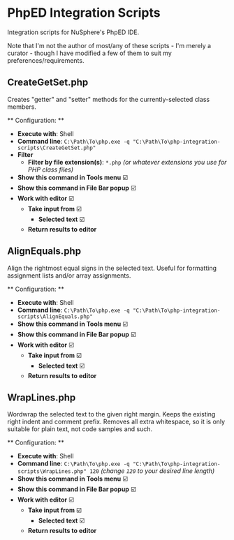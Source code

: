 # PhpED Integration Scripts #

Integration scripts for NuSphere's PhpED IDE.

Note that I'm not the author of most/any of these scripts - I'm merely a curator - though I have modified a few of them to suit my preferences/requirements.

## CreateGetSet.php ##
Creates "getter" and "setter" methods for the currently-selected class members.

** Configuration: **
- **Execute with**: Shell
- **Command line**: `C:\Path\To\php.exe -q "C:\Path\To\php-integration-scripts\CreateGetSet.php"`
- **Filter**
    - **Filter by file extension(s)**: `*.php` *(or whatever extensions you use for PHP class files)*
- **Show this command in Tools menu** :ballot_box_with_check:
- **Show this command in File Bar popup** :ballot_box_with_check:
- **Work with editor** :ballot_box_with_check:
    - **Take input from** :ballot_box_with_check:
        - **Selected text** :ballot_box_with_check:
    - **Return results to editor**

## AlignEquals.php ##
Align the rightmost equal signs in the selected text. Useful for formatting assignment lists and/or array assignments. 

** Configuration: **
- **Execute with**: Shell
- **Command line**: `C:\Path\To\php.exe -q "C:\Path\To\php-integration-scripts\AlignEquals.php"`
- **Show this command in Tools menu** :ballot_box_with_check:
- **Show this command in File Bar popup** :ballot_box_with_check:
- **Work with editor** :ballot_box_with_check:
    - **Take input from** :ballot_box_with_check:
        - **Selected text** :ballot_box_with_check:
    - **Return results to editor**

## WrapLines.php ##
Wordwrap the selected text to the given right margin. Keeps the existing right indent and comment prefix. Removes all extra whitespace, so it is only suitable for plain text, not code samples and such. 

** Configuration: **
- **Execute with**: Shell
- **Command line**: `C:\Path\To\php.exe -q "C:\Path\To\php-integration-scripts\WrapLines.php" 120` *(change `120` to your desired line length)*
- **Show this command in Tools menu** :ballot_box_with_check:
- **Show this command in File Bar popup** :ballot_box_with_check:
- **Work with editor** :ballot_box_with_check:
    - **Take input from** :ballot_box_with_check:
        - **Selected text** :ballot_box_with_check:
    - **Return results to editor**
